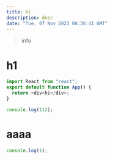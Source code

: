 ```yaml
---
title: hi
description: desc
date: "Tue, 07 Nov 2023 06:36:41 GMT"
---
```


> info

# h1

<Sandpack template="react">

```js filename="App.js"
import React from "react";
export default function App() {
  return <div>hi</div>;
}
```

```js filename="t.js"
console.log(112);
```

</Sandpack>

# aaaa

<Sandpack>

```js filename="index.js"
console.log(1);
```

</Sandpack>
